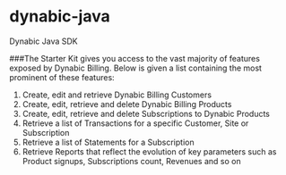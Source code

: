 dynabic-java
==============

Dynabic Java SDK

###The Starter Kit gives you access to the vast majority of features exposed by Dynabic Billing. Below is given a list containing the most prominent of these features:
1. Create, edit and retrieve Dynabic Billing Customers
2. Create, edit,  retrieve and delete Dynabic Billing Products
3. Create, edit, retrieve and delete Subscriptions to Dynabic Products
4. Retrieve a  list of Transactions for a specific Customer, Site or Subscription
5. Retrieve a list of Statements for a Subscription
6. Retrieve Reports that reflect the evolution of key parameters such as Product signups, Subscriptions count, Revenues and so on

